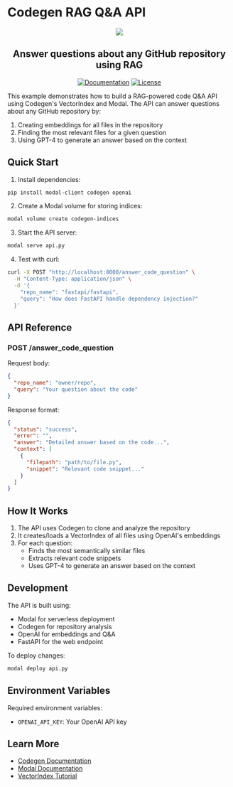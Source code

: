 # Codegen RAG Q&A API

<p align="center">
  <a href="https://graph-sitter.com">
    <img src="https://i.imgur.com/6RF9W0z.jpeg" />
  </a>
</p>

<h2 align="center">
  Answer questions about any GitHub repository using RAG
</h2>

<div align="center">

[![Documentation](https://img.shields.io/badge/Docs-graph-sitter.com-purple?style=flat-square)](https://graph-sitter.com)
[![License](https://img.shields.io/badge/Code%20License-Apache%202.0-gray?&color=gray)](https://github.com/codegen-sh/graph-sitter/tree/develop?tab=Apache-2.0-1-ov-file)

</div>

This example demonstrates how to build a RAG-powered code Q&A API using Codegen's VectorIndex and Modal. The API can answer questions about any GitHub repository by:

1. Creating embeddings for all files in the repository
1. Finding the most relevant files for a given question
1. Using GPT-4 to generate an answer based on the context

## Quick Start

1. Install dependencies:

```bash
pip install modal-client codegen openai
```

2. Create a Modal volume for storing indices:

```bash
modal volume create codegen-indices
```

3. Start the API server:

```bash
modal serve api.py
```

4. Test with curl:

```bash
curl -X POST "http://localhost:8000/answer_code_question" \
  -H "Content-Type: application/json" \
  -d '{
    "repo_name": "fastapi/fastapi",
    "query": "How does FastAPI handle dependency injection?"
  }'
```

## API Reference

### POST /answer_code_question

Request body:

```json
{
  "repo_name": "owner/repo",
  "query": "Your question about the code"
}
```

Response format:

```json
{
  "status": "success",
  "error": "",
  "answer": "Detailed answer based on the code...",
  "context": [
    {
      "filepath": "path/to/file.py",
      "snippet": "Relevant code snippet..."
    }
  ]
}
```

## How It Works

1. The API uses Codegen to clone and analyze the repository
1. It creates/loads a VectorIndex of all files using OpenAI's embeddings
1. For each question:
   - Finds the most semantically similar files
   - Extracts relevant code snippets
   - Uses GPT-4 to generate an answer based on the context

## Development

The API is built using:

- Modal for serverless deployment
- Codegen for repository analysis
- OpenAI for embeddings and Q&A
- FastAPI for the web endpoint

To deploy changes:

```bash
modal deploy api.py
```

## Environment Variables

Required environment variables:

- `OPENAI_API_KEY`: Your OpenAI API key

## Learn More

- [Codegen Documentation](https://graph-sitter.com)
- [Modal Documentation](https://modal.com/docs)
- [VectorIndex Tutorial](https://graph-sitter.com/building-with-codegen/semantic-code-search)
